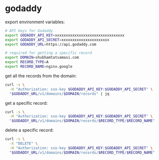 # godaddy

export environment variables:
```bash
# API keys for Godaddy
export GODADDY_API_KEY=xxxxxxxxxxxxxxxxxxxxxxxxxxxxxxxx
export GODADDY_API_SECRET=xxxxxxxxxxxxxxxxxxxxxx
export GODADDY_URL=https://api.godaddy.com

# required for getting a specific record
export DOMAIN=shubhamtatvamasi.com
export RECORD_TYPE=A
export RECORD_NAME=nginx.google
```

get all the records from the domain:
```bash
curl -s \
  -H "Authorization: sso-key $GODADDY_API_KEY:$GODADDY_API_SECRET" \
  "$GODADDY_URL/v1/domains/$DOMAIN/records" | jq
```

get a specific record:
```bash
curl -s \
  -H "Authorization: sso-key $GODADDY_API_KEY:$GODADDY_API_SECRET" \
  "$GODADDY_URL/v1/domains/$DOMAIN/records/$RECORD_TYPE/$RECORD_NAME" | jq
```

delete a specific record:
```bash
curl -s \
  -X "DELETE" \
  -H "Authorization: sso-key $GODADDY_API_KEY:$GODADDY_API_SECRET" \
  "$GODADDY_URL/v1/domains/$DOMAIN/records/$RECORD_TYPE/$RECORD_NAME"
```
